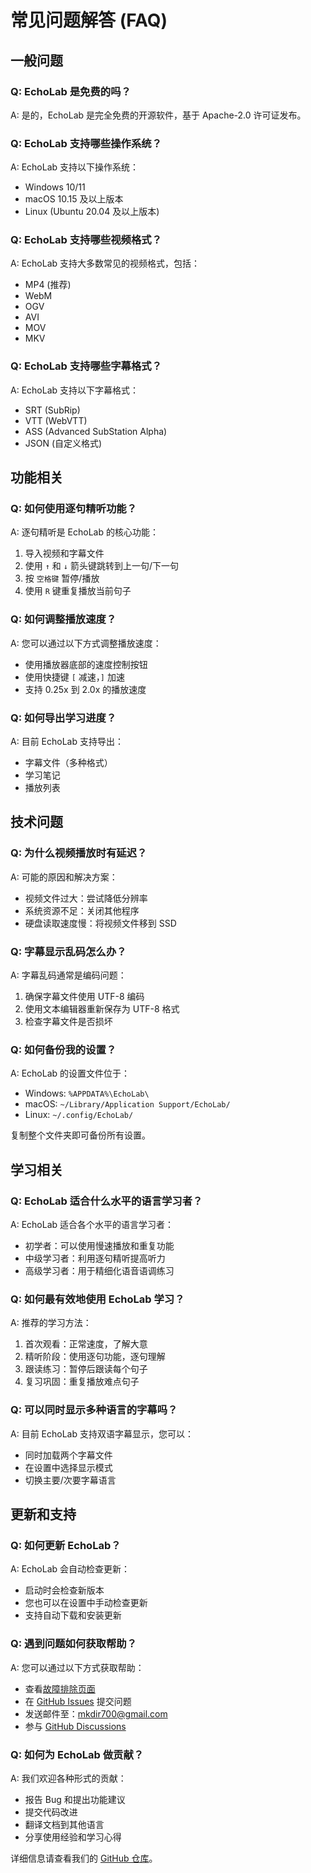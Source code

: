 # 常见问题解答 (FAQ)

## 一般问题

### Q: EchoLab 是免费的吗？

A: 是的，EchoLab 是完全免费的开源软件，基于 Apache-2.0 许可证发布。

### Q: EchoLab 支持哪些操作系统？

A: EchoLab 支持以下操作系统：

- Windows 10/11
- macOS 10.15 及以上版本
- Linux (Ubuntu 20.04 及以上版本)

### Q: EchoLab 支持哪些视频格式？

A: EchoLab 支持大多数常见的视频格式，包括：

- MP4 (推荐)
- WebM
- OGV
- AVI
- MOV
- MKV

### Q: EchoLab 支持哪些字幕格式？

A: EchoLab 支持以下字幕格式：

- SRT (SubRip)
- VTT (WebVTT)
- ASS (Advanced SubStation Alpha)
- JSON (自定义格式)

## 功能相关

### Q: 如何使用逐句精听功能？

A: 逐句精听是 EchoLab 的核心功能：

1. 导入视频和字幕文件
2. 使用 `↑` 和 `↓` 箭头键跳转到上一句/下一句
3. 按 `空格键` 暂停/播放
4. 使用 `R` 键重复播放当前句子

### Q: 如何调整播放速度？

A: 您可以通过以下方式调整播放速度：

- 使用播放器底部的速度控制按钮
- 使用快捷键 `[` 减速，`]` 加速
- 支持 0.25x 到 2.0x 的播放速度

### Q: 如何导出学习进度？

A: 目前 EchoLab 支持导出：

- 字幕文件（多种格式）
- 学习笔记
- 播放列表

## 技术问题

### Q: 为什么视频播放时有延迟？

A: 可能的原因和解决方案：

- 视频文件过大：尝试降低分辨率
- 系统资源不足：关闭其他程序
- 硬盘读取速度慢：将视频文件移到 SSD

### Q: 字幕显示乱码怎么办？

A: 字幕乱码通常是编码问题：

1. 确保字幕文件使用 UTF-8 编码
2. 使用文本编辑器重新保存为 UTF-8 格式
3. 检查字幕文件是否损坏

### Q: 如何备份我的设置？

A: EchoLab 的设置文件位于：

- Windows: `%APPDATA%\EchoLab\`
- macOS: `~/Library/Application Support/EchoLab/`
- Linux: `~/.config/EchoLab/`

复制整个文件夹即可备份所有设置。

## 学习相关

### Q: EchoLab 适合什么水平的语言学习者？

A: EchoLab 适合各个水平的语言学习者：

- 初学者：可以使用慢速播放和重复功能
- 中级学习者：利用逐句精听提高听力
- 高级学习者：用于精细化语音语调练习

### Q: 如何最有效地使用 EchoLab 学习？

A: 推荐的学习方法：

1. 首次观看：正常速度，了解大意
2. 精听阶段：使用逐句功能，逐句理解
3. 跟读练习：暂停后跟读每个句子
4. 复习巩固：重复播放难点句子

### Q: 可以同时显示多种语言的字幕吗？

A: 目前 EchoLab 支持双语字幕显示，您可以：

- 同时加载两个字幕文件
- 在设置中选择显示模式
- 切换主要/次要字幕语言

## 更新和支持

### Q: 如何更新 EchoLab？

A: EchoLab 会自动检查更新：

- 启动时会检查新版本
- 您也可以在设置中手动检查更新
- 支持自动下载和安装更新

### Q: 遇到问题如何获取帮助？

A: 您可以通过以下方式获取帮助：

- 查看[故障排除页面](/user-guide/troubleshooting)
- 在 [GitHub Issues](https://github.com/mkdir700/echolab/issues) 提交问题
- 发送邮件至：mkdir700@gmail.com
- 参与 [GitHub Discussions](https://github.com/mkdir700/echolab/discussions)

### Q: 如何为 EchoLab 做贡献？

A: 我们欢迎各种形式的贡献：

- 报告 Bug 和提出功能建议
- 提交代码改进
- 翻译文档到其他语言
- 分享使用经验和学习心得

详细信息请查看我们的 [GitHub 仓库](https://github.com/mkdir700/echolab)。
